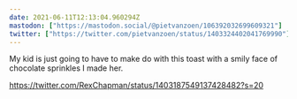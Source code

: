 ```yaml
---
date: 2021-06-11T12:13:04.960294Z
mastodon: ["https://mastodon.social/@pietvanzoen/106392032699609321"]
twitter: ["https://twitter.com/pietvanzoen/status/1403324402041769990"]
---
```

My kid is just going to have to make do with this toast with a smily face of chocolate sprinkles I made her.

https://twitter.com/RexChapman/status/1403187549137428482?s=20
